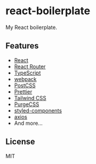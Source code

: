 # react-boilerplate

My React boilerplate.

## Features

- [React](https://github.com/facebook/react)
- [React Router](https://github.com/ReactTraining/react-router)
- [TypeScript](https://github.com/Microsoft/TypeScript)
- [webpack](https://github.com/webpack/webpack)
- [PostCSS](https://github.com/postcss/postcss)
- [Prettier](https://github.com/prettier/prettier)
- [Tailwind CSS](https://github.com/tailwindcss/tailwindcss)
- [PurgeCSS](https://github.com/FullHuman/purgecss)
- [styled-components](https://github.com/styled-components/styled-components)
- [axios](https://github.com/axios/axios)
- And more...

## License

MIT
